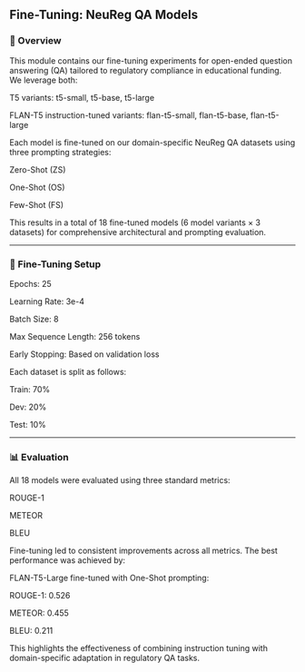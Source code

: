 ##  Fine-Tuning: NeuReg QA Models

###  🧠 Overview
This module contains our fine-tuning experiments for open-ended question answering (QA) tailored to regulatory compliance in educational funding. We leverage both:

T5 variants: t5-small, t5-base, t5-large

FLAN-T5 instruction-tuned variants: flan-t5-small, flan-t5-base, flan-t5-large

Each model is fine-tuned on our domain-specific NeuReg QA datasets using three prompting strategies:

Zero-Shot (ZS)

One-Shot (OS)

Few-Shot (FS)

This results in a total of 18 fine-tuned models (6 model variants × 3 datasets) for comprehensive architectural and prompting evaluation.



---

### 🧪 Fine-Tuning Setup


Epochs: 25

Learning Rate: 3e-4

Batch Size: 8

Max Sequence Length: 256 tokens

Early Stopping: Based on validation loss

Each dataset is split as follows:

Train: 70%

Dev: 20%

Test: 10%

---

### 📊 Evaluation

All 18 models were evaluated using three standard metrics:

ROUGE-1

METEOR 

BLEU 

Fine-tuning led to consistent improvements across all metrics. The best performance was achieved by:

FLAN-T5-Large fine-tuned with One-Shot prompting:

ROUGE-1: 0.526

METEOR: 0.455

BLEU: 0.211

This highlights the effectiveness of combining instruction tuning with domain-specific adaptation in regulatory QA tasks.
